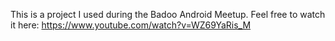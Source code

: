 This is a project I used during the Badoo Android Meetup.
Feel free to watch it here: 
https://www.youtube.com/watch?v=WZ69YaRis_M
